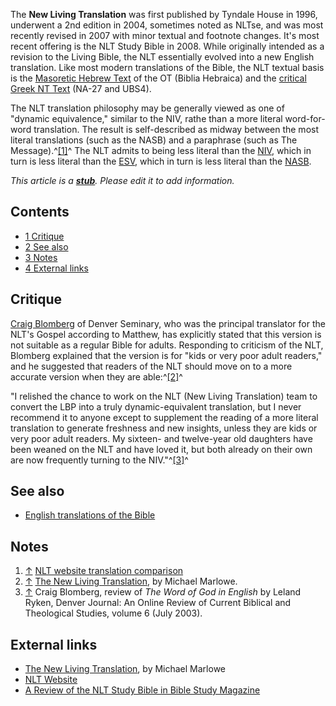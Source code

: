 The **New Living Translation** was first published by Tyndale House
in 1996, underwent a 2nd edition in 2004, sometimes noted as NLTse,
and was most recently revised in 2007 with minor textual and
footnote changes. It's most recent offering is the NLT Study Bible
in 2008. While originally intended as a revision to the Living
Bible, the NLT essentially evolved into a new English translation.
Like most modern translations of the Bible, the NLT textual basis
is the [Masoretic Hebrew Text](Masoretic_text "Masoretic text") of
the OT (Biblia Hebraica) and the
[critical Greek NT Text](New_Testament_Textual_Criticism "New Testament Textual Criticism")
(NA-27 and UBS4).

The NLT translation philosophy may be generally viewed as one of
"dynamic equivalence," similar to the NIV, rathe than a more
literal word-for-word translation. The result is self-described as
midway between the most literal translations (such as the NASB) and
a paraphrase (such as The Message).^[[1]](#note-0)^ The NLT admits
to being less literal than the [NIV](NIV "NIV"), which in turn is
less literal than the [ESV](ESV "ESV"), which in turn is less
literal than the [NASB](NASB "NASB").

*This article is a **[stub](http://www.theopedia.com/Category:Theopedia_stubs "Category:Theopedia stubs")**. Please edit it to add information.*
## Contents

-   [1 Critique](#Critique)
-   [2 See also](#See_also)
-   [3 Notes](#Notes)
-   [4 External links](#External_links)

## Critique

[Craig Blomberg](Craig_Blomberg "Craig Blomberg") of Denver
Seminary, who was the principal translator for the NLT's Gospel
according to Matthew, has explicitly stated that this version is
not suitable as a regular Bible for adults. Responding to criticism
of the NLT, Blomberg explained that the version is for "kids or
very poor adult readers," and he suggested that readers of the NLT
should move on to a more accurate version when they are
able:^[[2]](#note-1)^

"I relished the chance to work on the NLT (New Living Translation)
team to convert the LBP into a truly dynamic-equivalent
translation, but I never recommend it to anyone except to
supplement the reading of a more literal translation to generate
freshness and new insights, unless they are kids or very poor adult
readers. My sixteen- and twelve-year old daughters have been weaned
on the NLT and have loved it, but both already on their own are now
frequently turning to the NIV."^[[3]](#note-2)^
## See also

-   [English translations of the Bible](English_translations_of_the_Bible "English translations of the Bible")

## Notes

1.  [↑](#ref-0)
    [NLT website translation comparison](http://www.newlivingtranslation.com/05discoverthenlt/compare.asp)
2.  [↑](#ref-1)
    [The New Living Translation](http://www.bible-researcher.com/nlt.html),
    by Michael Marlowe.
3.  [↑](#ref-2) Craig Blomberg, review of
    *The Word of God in English* by Leland Ryken, Denver Journal: An
    Online Review of Current Biblical and Theological Studies, volume 6
    (July 2003).

## External links

-   [The New Living Translation](http://www.bible-researcher.com/nlt.html),
    by Michael Marlowe
-   [NLT Website](http://www.newlivingtranslation.com/)
-   [A Review of the NLT Study Bible in Bible Study Magazine](http://www.biblestudymagazine.com/preview/NLTreview.pdf)



